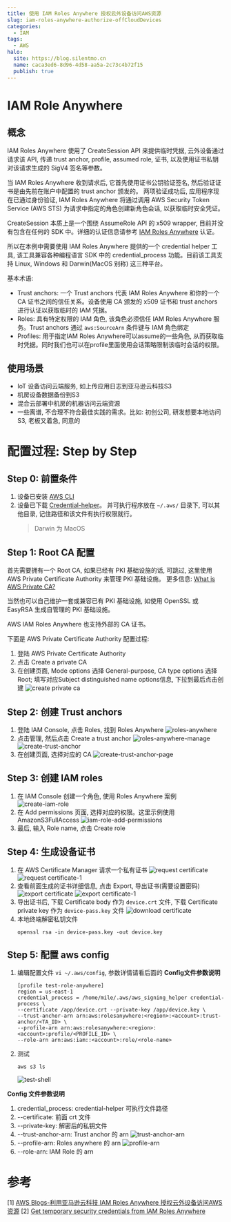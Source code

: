 ```yaml
---
title: 使用 IAM Roles Anywhere 授权云外设备访问AWS资源
slug: iam-roles-anywhere-authorize-offCloudDevices
categories:
  - IAM
tags:
  - AWS
halo:
  site: https://blog.silentmo.cn
  name: caca3ed6-8d96-4d58-aa5a-2c73c4b72f15
  publish: true
---
```


# IAM Role Anywhere
## 概念

IAM Roles Anywhere 使用了 CreateSession API 来提供临时凭据, 云外设备通过请求该 API, 传递 trust anchor, profile, assumed role, 证书, 以及使用证书私钥对该请求生成的 SigV4 签名等参数。

当 IAM Roles Anywhere 收到请求后, 它首先使用证书公钥验证签名, 然后验证证书是由先前在账户中配置的 trust anchor 颁发的。 两项验证成功后, 应用程序现在已通过身份验证, IAM Roles Anywhere 将通过调用 AWS Security Token Service (AWS STS) 为请求中指定的角色创建新角色会话, 以获取临时安全凭证。

CreateSession 本质上是一个围绕 AssumeRole API 的 x509 wrapper, 目前并没有包含在任何的 SDK 中。详细的认证信息请参考 [IAM Roles Anywhere](https://docs.aws.amazon.com/rolesanywhere/latest/userguide/authentication.html) 认证。

所以在本例中需要使用 IAM Roles Anywhere 提供的一个 credential helper 工具,  该工具兼容各种编程语言 SDK 中的 credential_process 功能。目前该工具支持 Linux, Windows 和 Darwin(MacOS 别称) 这三种平台。

基本术语: 
- Trust anchors: 一个 Trust anchors 代表 IAM Roles Anywhere 和你的一个 CA 证书之间的信任关系。设备使用 CA 颁发的 x509 证书和 trust anchors 进行认证以获取临时的 IAM 凭据。
- Roles: 具有特定权限的 IAM 角色, 该角色必须信任 IAM Roles Anywhere 服务。Trust anchors 通过 `aws:SourceArn` 条件键与 IAM 角色绑定
- Profiles: 用于指定IAM Roles Anywhere可以assume的一些角色, 从而获取临时凭据。同时我们也可以在profile里面使用会话策略限制该临时会话的权限。

## 使用场景

- IoT 设备访问云端服务, 如上传应用日志到亚马逊云科技S3
- 机房设备数据备份到S3
- 混合云部署中机房的机器访问云端资源
- 一些离谱, 不合理不符合最佳实践的需求。比如: 初创公司, 研发想要本地访问 S3, 老板又着急, 同意的

# 配置过程: Step by Step
## Step 0: 前置条件
1. 设备已安装 [AWS CLI](https://docs.aws.amazon.com/cli/latest/userguide/getting-started-install.html)
2. 设备已下载 [Credential-helper](https://docs.aws.amazon.com/zh_cn/rolesanywhere/latest/userguide/credential-helper.html)。 并可执行程序放在 `~/.aws/` 目录下, 可以其他目录, 记住路径和该文件有执行权限就行。
    > Darwin 为 MacOS
## Step 1: Root CA 配置

首先需要拥有一个 Root CA, 如果已经有 PKI 基础设施的话, 可跳过, 这里使用 AWS Private Certificate Authority 来管理 PKI 基础设施。 更多信息: [What is AWS Private CA?](https://docs.aws.amazon.com/privateca/latest/userguide/PcaWelcome.html)

当然也可以自己维护一套或兼容已有 PKI 基础设施, 如使用 OpenSSL 或 EasyRSA 生成自管理的 PKI 基础设施。 

AWS IAM Roles Anywhere 也支持外部的 CA 证书。

下面是 AWS Private Certificate Authority 配置过程: 
1. 登陆 AWS Private Certificate Authority
2. 点击 Create a private CA 
3. 在创建页面, Mode options 选择 General-purpose, CA type options 选择 Root; 填写对应Subject distinguished name options信息, 下拉到最后点击创建
    ![create private ca](https://gallery-lsky.silentmo.cn/i_blog/2025/07/iam-role-anywhere-1.png)

## Step 2: 创建 Trust anchors
1. 登陆 IAM Console, 点击 Roles, 找到 Roles Anywhere
    ![roles-anywhere](https://gallery-lsky.silentmo.cn/i_blog/2025/07/iam-role-anywhere-2.png)
2. 点击管理, 然后点击 Create a trust anchor
    ![roles-anywhere-manage](https://gallery-lsky.silentmo.cn/i_blog/2025/07/iam-role-anywhere-2.png)
    ![create-trust-anchor](https://gallery-lsky.silentmo.cn/i_blog/2025/07/iam-role-anywhere-3.png)
3. 在创建页面, 选择对应的 CA 
    ![create-trust-anchor-page](https://gallery-lsky.silentmo.cn/i_blog/2025/07/iam-role-anywhere-4.png)

## Step 3: 创建 IAM roles
1. 在 IAM Console 创建一个角色, 使用 Roles Anywhere 案例
    ![create-iam-role](https://gallery-lsky.silentmo.cn/i_blog/2025/07/iam-role-anywhere-5.png)
2. 在 Add permissions 页面, 选择对应的权限。这里示例使用 AmazonS3FullAccess
    ![iam-role-add-permissions](https://gallery-lsky.silentmo.cn/i_blog/2025/07/iam-role-anywhere-6.png)
3. 最后, 输入 Role name, 点击 Create role

## Step 4: 生成设备证书
1. 在 AWS Certificate Manager 请求一个私有证书
    ![request certificate](https://gallery-lsky.silentmo.cn/i_blog/2025/07/iam-role-anywhere-7.png)
    ![request certificate-1](https://gallery-lsky.silentmo.cn/i_blog/2025/07/iam-role-anywhere-8.png)
2. 查看前面生成的证书详细信息, 点击 Export, 导出证书(需要设置密码)
    ![export certificate](https://gallery-lsky.silentmo.cn/i_blog/2025/07/iam-role-anywhere-9.png)
    ![export certificate-1](https://gallery-lsky.silentmo.cn/i_blog/2025/07/iam-role-anywhere-10.png)
3. 导出证书后, 下载 Certificate body 作为 `device.crt` 文件, 下载 Certificate private key 作为 `device-pass.key` 文件
    ![download certificate](https://gallery-lsky.silentmo.cn/i_blog/2025/07/iam-role-anywhere-11.png)
4. 本地终端解密私钥文件
    ```shell
    openssl rsa -in device-pass.key -out device.key
    ```

## Step 5: 配置 aws config
1. 编辑配置文件 `vi ~/.aws/config`, 参数详情请看后面的 **Config文件参数说明**
    ```shell
    [profile test-role-anywhere]
    region = us-east-1
    credential_process = /home/mile/.aws/aws_signing_helper credential-process \
    --certificate /app/device.crt --private-key /app/device.key \
    --trust-anchor-arn arn:aws:rolesanywhere:<region>:<account>:trust-anchor/<TA_ID> \
    --profile-arn arn:aws:rolesanywhere:<region>:<account>:profile/<PROFILE_ID> \
    --role-arn arn:aws:iam::<account>:role/<role-name> 
    ```
2. 测试
    ```shell
    aws s3 ls
    ```
    ![test-shell](https://gallery-lsky.silentmo.cn/i_blog/2025/07/iam-role-anywhere-14.png)

**Config 文件参数说明**

1. credential_process: credential-helper 可执行文件路径   
2. --certificate: 前面 crt 文件
3. --private-key: 解密后的私钥文件
4. --trust-anchor-arn: Trust anchor 的 arn
    ![trust-anchor-arn](https://gallery-lsky.silentmo.cn/i_blog/2025/07/iam-role-anywhere-12.png)
5. --profile-arn: Roles anywhere 的 arn
    ![profile-arn](https://gallery-lsky.silentmo.cn/i_blog/2025/07/iam-role-anywhere-13.png)
6. --role-arn: IAM  Role 的 arn


# 参考
[1] [AWS Blogs-利用亚马逊云科技 IAM Roles Anywhere 授权云外设备访问AWS资源](https://aws.amazon.com/cn/blogs/china/use-amazon-cloud-technology-iam-roles-anywhere-to-authorize-off-cloud-devices-to-access-aws-resources/?utm_source=chatgpt.com)
[2] [Get temporary security credentials from IAM Roles Anywhere](https://docs.aws.amazon.com/zh_cn/rolesanywhere/latest/userguide/credential-helper.html)
